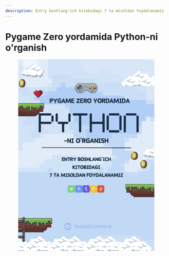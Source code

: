 ```yaml
---
description: Entry boshlang'ich kitobidagi 7 ta misoldan foydalanamiz
---
```


# Pygame Zero yordamida Python-ni o'rganish

<figure><img src=".gitbook/assets/PGZ.png" alt=""><figcaption></figcaption></figure>

